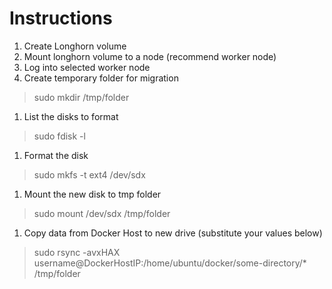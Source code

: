 # Instructions
1. Create Longhorn volume
1. Mount longhorn volume to a node (recommend worker node)
1. Log into selected worker node
1. Create temporary folder for migration
> sudo mkdir /tmp/folder
1. List the disks to format
> sudo fdisk -l
1. Format the disk 
> sudo mkfs -t ext4 /dev/sdx
1. Mount the new disk to tmp folder
> sudo mount /dev/sdx /tmp/folder
1. Copy data from Docker Host to new drive (substitute your values below)
> sudo rsync -avxHAX username@DockerHostIP:/home/ubuntu/docker/some-directory/* /tmp/folder